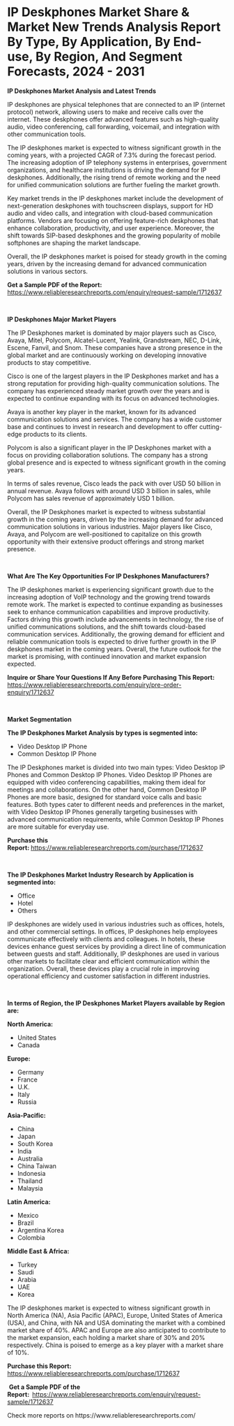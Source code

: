 <p><h1>IP Deskphones Market Share & Market New Trends Analysis Report By Type, By Application, By End-use, By Region, And Segment Forecasts, 2024 - 2031</h1></p><p><strong>IP Deskphones Market Analysis and Latest Trends</strong></p>
<p><p>IP deskphones are physical telephones that are connected to an IP (internet protocol) network, allowing users to make and receive calls over the internet. These deskphones offer advanced features such as high-quality audio, video conferencing, call forwarding, voicemail, and integration with other communication tools.</p><p>The IP deskphones market is expected to witness significant growth in the coming years, with a projected CAGR of 7.3% during the forecast period. The increasing adoption of IP telephony systems in enterprises, government organizations, and healthcare institutions is driving the demand for IP deskphones. Additionally, the rising trend of remote working and the need for unified communication solutions are further fueling the market growth.</p><p>Key market trends in the IP deskphones market include the development of next-generation deskphones with touchscreen displays, support for HD audio and video calls, and integration with cloud-based communication platforms. Vendors are focusing on offering feature-rich deskphones that enhance collaboration, productivity, and user experience. Moreover, the shift towards SIP-based deskphones and the growing popularity of mobile softphones are shaping the market landscape.</p><p>Overall, the IP deskphones market is poised for steady growth in the coming years, driven by the increasing demand for advanced communication solutions in various sectors.</p></p>
<p><strong>Get a Sample PDF of the Report:&nbsp;</strong> <a href="https://www.reliableresearchreports.com/enquiry/request-sample/1712637">https://www.reliableresearchreports.com/enquiry/request-sample/1712637</a></p>
<p>&nbsp;</p>
<p><strong>IP Deskphones Major Market Players</strong></p>
<p><p>The IP Deskphones market is dominated by major players such as Cisco, Avaya, Mitel, Polycom, Alcatel-Lucent, Yealink, Grandstream, NEC, D-Link, Escene, Fanvil, and Snom. These companies have a strong presence in the global market and are continuously working on developing innovative products to stay competitive.</p><p>Cisco is one of the largest players in the IP Deskphones market and has a strong reputation for providing high-quality communication solutions. The company has experienced steady market growth over the years and is expected to continue expanding with its focus on advanced technologies.</p><p>Avaya is another key player in the market, known for its advanced communication solutions and services. The company has a wide customer base and continues to invest in research and development to offer cutting-edge products to its clients.</p><p>Polycom is also a significant player in the IP Deskphones market with a focus on providing collaboration solutions. The company has a strong global presence and is expected to witness significant growth in the coming years.</p><p>In terms of sales revenue, Cisco leads the pack with over USD 50 billion in annual revenue. Avaya follows with around USD 3 billion in sales, while Polycom has sales revenue of approximately USD 1 billion.</p><p>Overall, the IP Deskphones market is expected to witness substantial growth in the coming years, driven by the increasing demand for advanced communication solutions in various industries. Major players like Cisco, Avaya, and Polycom are well-positioned to capitalize on this growth opportunity with their extensive product offerings and strong market presence.</p></p>
<p>&nbsp;</p>
<p><strong>What Are The Key Opportunities For IP Deskphones Manufacturers?</strong></p>
<p><p>The IP deskphones market is experiencing significant growth due to the increasing adoption of VoIP technology and the growing trend towards remote work. The market is expected to continue expanding as businesses seek to enhance communication capabilities and improve productivity. Factors driving this growth include advancements in technology, the rise of unified communications solutions, and the shift towards cloud-based communication services. Additionally, the growing demand for efficient and reliable communication tools is expected to drive further growth in the IP deskphones market in the coming years. Overall, the future outlook for the market is promising, with continued innovation and market expansion expected.</p></p>
<p><strong>Inquire or Share Your Questions If Any Before Purchasing This Report:</strong> <a href="https://www.reliableresearchreports.com/enquiry/pre-order-enquiry/1712637">https://www.reliableresearchreports.com/enquiry/pre-order-enquiry/1712637</a></p>
<p>&nbsp;</p>
<p><strong>Market Segmentation</strong></p>
<p><strong>The IP Deskphones Market Analysis by types is segmented into:</strong></p>
<p><ul><li>Video Desktop IP Phone</li><li>Common Desktop IP Phone</li></ul></p>
<p><p>The IP Deskphones market is divided into two main types: Video Desktop IP Phones and Common Desktop IP Phones. Video Desktop IP Phones are equipped with video conferencing capabilities, making them ideal for meetings and collaborations. On the other hand, Common Desktop IP Phones are more basic, designed for standard voice calls and basic features. Both types cater to different needs and preferences in the market, with Video Desktop IP Phones generally targeting businesses with advanced communication requirements, while Common Desktop IP Phones are more suitable for everyday use.</p></p>
<p><strong>Purchase this Report:&nbsp;</strong><a href="https://www.reliableresearchreports.com/purchase/1712637">https://www.reliableresearchreports.com/purchase/1712637</a></p>
<p>&nbsp;</p>
<p><strong>The IP Deskphones Market Industry Research by Application is segmented into:</strong></p>
<p><ul><li>Office</li><li>Hotel</li><li>Others</li></ul></p>
<p><p>IP deskphones are widely used in various industries such as offices, hotels, and other commercial settings. In offices, IP deskphones help employees communicate effectively with clients and colleagues. In hotels, these devices enhance guest services by providing a direct line of communication between guests and staff. Additionally, IP deskphones are used in various other markets to facilitate clear and efficient communication within the organization. Overall, these devices play a crucial role in improving operational efficiency and customer satisfaction in different industries.</p></p>
<p>&nbsp;</p>
<p><strong>In terms of Region, the IP Deskphones Market Players available by Region are:</strong></p>
<p>
    <p> <strong> North America: </strong>
        <ul>
            <li>United States</li>
            <li>Canada</li>
        </ul>
        </p> 
    <p> <strong> Europe: </strong>
        <ul>
            <li>Germany</li>
            <li>France</li>
            <li>U.K.</li>
            <li>Italy</li>
            <li>Russia</li>
        </ul>
        </p> 
    <p> <strong> Asia-Pacific: </strong>
        <ul>
            <li>China</li>
            <li>Japan</li>
            <li>South Korea</li>
            <li>India</li>
            <li>Australia</li>
            <li>China Taiwan</li>
            <li>Indonesia</li>
            <li>Thailand</li>
            <li>Malaysia</li>
        </ul>
        </p> 
    <p> <strong> Latin America: </strong>
        <ul>
            <li>Mexico</li>
            <li>Brazil</li>
            <li>Argentina Korea</li>
            <li>Colombia</li>
        </ul>
        </p> 
    <p> <strong> Middle East & Africa: </strong>
        <ul>
            <li>Turkey</li>
            <li>Saudi</li>
            <li>Arabia</li>
            <li>UAE</li>
            <li>Korea</li>
        </ul>
    </p>
    </p>
<p><p>The IP deskphones market is expected to witness significant growth in North America (NA), Asia Pacific (APAC), Europe, United States of America (USA), and China, with NA and USA dominating the market with a combined market share of 40%. APAC and Europe are also anticipated to contribute to the market expansion, each holding a market share of 30% and 20% respectively. China is poised to emerge as a key player with a market share of 10%.</p></p>
<p><strong>Purchase this Report: </strong><a href="https://www.reliableresearchreports.com/purchase/1712637">https://www.reliableresearchreports.com/purchase/1712637</a></p>
<p>&nbsp;<strong>Get a Sample PDF of the Report:&nbsp;&nbsp;</strong><a href="https://www.reliableresearchreports.com/enquiry/request-sample/1712637">https://www.reliableresearchreports.com/enquiry/request-sample/1712637</a></p>
<p><strong></strong></p>
<p>Check more reports on https://www.reliableresearchreports.com/</p>
